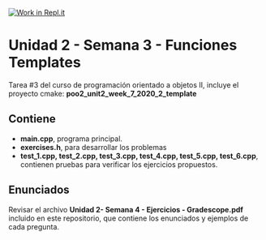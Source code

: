 [![Work in Repl.it](https://classroom.github.com/assets/work-in-replit-14baed9a392b3a25080506f3b7b6d57f295ec2978f6f33ec97e36a161684cbe9.svg)](https://classroom.github.com/online_ide?assignment_repo_id=4811886&assignment_repo_type=AssignmentRepo)
# Unidad 2 - Semana 3 - Funciones Templates
Tarea #3 del curso de programación orientado a objetos II, incluye el proyecto cmake: **poo2_unit2_week_7_2020_2_template**

## Contiene
- **main.cpp**, programa principal.  
- **exercises.h**, para desarrollar los problemas   
- **test_1.cpp, test_2.cpp, test_3.cpp, test_4.cpp, test_5.cpp, test_6.cpp**, contienen pruebas para verificar los ejercicios propuestos.  

## Enunciados 
Revisar el archivo **Unidad 2- Semana 4 - Ejercicios - Gradescope.pdf** incluido en este repositorio, que contiene los enunciados y ejemplos de cada pregunta.
